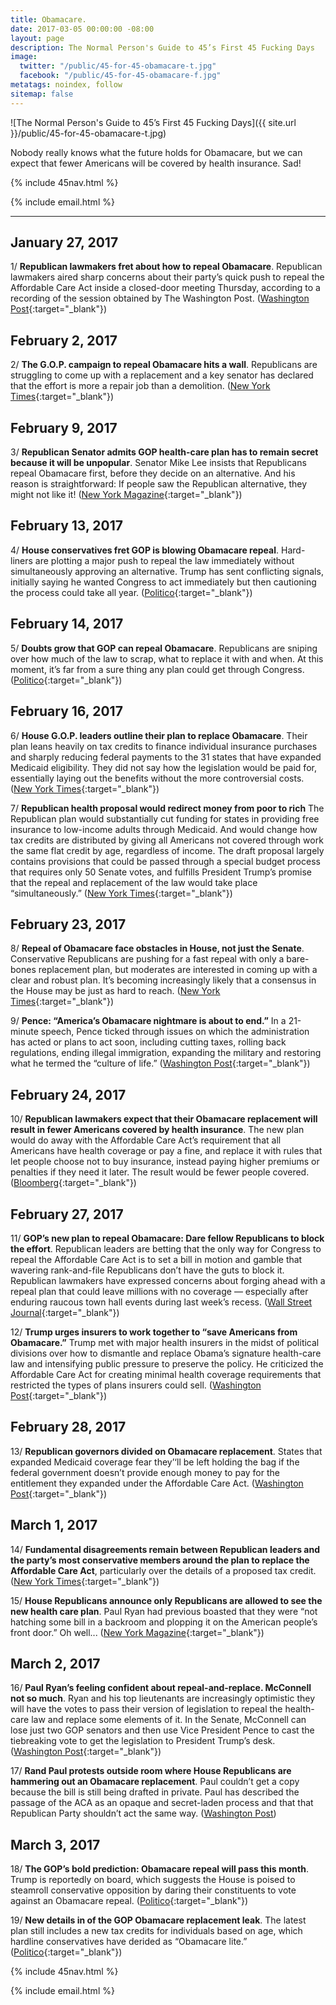 ```yaml
---
title: Obamacare.
date: 2017-03-05 00:00:00 -08:00
layout: page
description: The Normal Person's Guide to 45’s First 45 Fucking Days
image:
  twitter: "/public/45-for-45-obamacare-t.jpg"
  facebook: "/public/45-for-45-obamacare-f.jpg"
metatags: noindex, follow
sitemap: false
---
```


![The Normal Person's Guide to 45’s First 45 Fucking Days]({{ site.url }}/public/45-for-45-obamacare-t.jpg)

<p class="lead">Nobody really knows what the future holds for Obamacare, but we can expect that fewer Americans will be covered by health insurance. Sad!
</p>

{% include 45nav.html %}

<!-- MailChimp -->
{% include email.html %}

<hr>

<h2 class="dateline">January 27, 2017</h2>

1/ **Republican lawmakers fret about how to repeal Obamacare**. Republican lawmakers aired sharp concerns about their party’s quick push to repeal the Affordable Care Act inside a closed-door meeting Thursday, according to a recording of the session obtained by The Washington Post. ([Washington Post](https://www.washingtonpost.com/politics/behind-closed-doors-republican-lawmakers-fret-about-how-to-repeal-obamacare/2017/01/27/deabdafa-e491-11e6-a547-5fb9411d332c_story.html){:target="_blank"})

<h2 class="dateline">February 2, 2017</h2>

2/ **The G.O.P. campaign to repeal Obamacare hits a wall**. Republicans are struggling to come up with a replacement and a key senator has declared that the effort is more a repair job than a demolition. ([New York Times](https://www.nytimes.com/2017/02/02/us/politics/the-campaign-to-destroy-obamacare-hits-a-wall.html){:target="_blank"})

<h2 class="dateline">February 9, 2017</h2>

3/ **Republican Senator admits GOP health-care plan has to remain secret because it will be unpopular**. Senator Mike Lee insists that Republicans repeal Obamacare first, before they decide on an alternative. And his reason is straightforward: If people saw the Republican alternative, they might not like it! ([New York Magazine](http://nymag.com/daily/intelligencer/2017/02/republican-admits-why-gop-health-plan-must-remain-secret.html){:target="_blank"})

<h2 class="dateline">February 13, 2017</h2>

4/ **House conservatives fret GOP is blowing Obamacare repeal**. Hard-liners are plotting a major push to repeal the law immediately without simultaneously approving an alternative. Trump has sent conflicting signals, initially saying he wanted Congress to act immediately but then cautioning the process could take all year. ([Politico](http://www.politico.com/story/2017/02/obamcare-conservatives-repeal-replace-234983){:target="_blank"})

<h2 class="dateline">February 14, 2017</h2>

5/ **Doubts grow that GOP can repeal Obamacare**. Republicans are sniping over how much of the law to scrap, what to replace it with and when. At this moment, it’s far from a sure thing any plan could get through Congress. ([Politico](http://www.politico.com/story/2017/02/obamacare-repeal-replace-republicans-235020){:target="_blank"})

<h2 class="dateline">February 16, 2017</h2>

6/ **House G.O.P. leaders outline their plan to replace Obamacare**. Their plan leans heavily on tax credits to finance individual insurance purchases and sharply reducing federal payments to the 31 states that have expanded Medicaid eligibility. They did not say how the legislation would be paid for, essentially laying out the benefits without the more controversial costs. ([New York Times](https://www.nytimes.com/2017/02/16/us/politics/affordable-care-act-congress.html){:target="_blank"})

7/ **Republican health proposal would redirect money from poor to rich** The Republican plan would substantially cut funding for states in providing free insurance to low-income adults through Medicaid. And would change how tax credits are distributed by giving all Americans not covered through work the same flat credit by age, regardless of income. The draft proposal largely contains provisions that could be passed through a special budget process that requires only 50 Senate votes, and fulfills President Trump’s promise that the repeal and replacement of the law would take place “simultaneously.” ([New York Times](https://www.nytimes.com/2017/02/16/upshot/republican-health-proposal-would-redirect-money-from-poor-to-rich.html){:target="_blank"})

<h2 class="dateline">February 23, 2017</h2>

8/ **Repeal of Obamacare face obstacles in House, not just the Senate**. Conservative Republicans are pushing for a fast repeal with only a bare-bones replacement plan, but moderates are interested in coming up with a clear and robust plan. It’s becoming increasingly likely that a consensus in the House may be just as hard to reach. ([New York Times](https://www.nytimes.com/2017/02/23/us/politics/obamacare-affordable-care-act-house-republicans.html){:target="_blank"})

9/ **Pence: “America’s Obamacare nightmare is about to end.”** In a 21-minute speech, Pence ticked through issues on which the administration has acted or plans to act soon, including cutting taxes, rolling back regulations, ending illegal immigration, expanding the military and restoring what he termed the “culture of life.” ([Washington Post](https://www.washingtonpost.com/news/post-politics/wp/2017/02/23/vp-pence-americas-obamacare-nightmare-is-about-to-end/){:target="_blank"}) 

<h2 class="dateline">February 24, 2017</h2>

10/ **Republican lawmakers expect that their Obamacare replacement will result in fewer Americans covered by health insurance**. The new plan would do away with the Affordable Care Act’s requirement that all Americans have health coverage or pay a fine, and replace it with rules that let people choose not to buy insurance, instead paying higher premiums or penalties if they need it later. The result would be fewer people covered. ([Bloomberg](https://www.bloomberg.com/politics/articles/2017-02-24/gop-obamacare-plan-would-cover-fewer-people-blowback-grows){:target="_blank"})

<h2 class="dateline">February 27, 2017</h2>

11/ **GOP’s new plan to repeal Obamacare: Dare fellow Republicans to block the effort**. Republican leaders are betting that the only way for Congress to repeal the Affordable Care Act is to set a bill in motion and gamble that wavering rank-and-file Republicans don’t have the guts to block it. Republican lawmakers have expressed concerns about forging ahead with a repeal plan that could leave millions with no coverage — especially after enduring raucous town hall events during last week’s recess. ([Wall Street Journal](https://www.wsj.com/articles/gops-new-plan-to-repeal-obamacare-dare-fellow-republicans-to-block-effort-1488154291){:target="_blank"})

12/ **Trump urges insurers to work together to “save Americans from Obamacare.”** Trump met with major health insurers in the midst of political divisions over how to dismantle and replace Obama’s signature health-care law and intensifying public pressure to preserve the policy. He criticized the Affordable Care Act for creating minimal health coverage requirements that restricted the types of plans insurers could sell. ([Washington Post](https://www.washingtonpost.com/news/wonk/wp/2017/02/27/trump-urges-insurers-to-work-together-to-save-americans-from-obamacare/){:target="_blank"})

<h2 class="dateline">February 28, 2017</h2>

13/ **Republican governors divided on Obamacare replacement**. States that expanded Medicaid coverage fear they’‘ll be left holding the bag if the federal government doesn’t provide enough money to pay for the entitlement they expanded under the Affordable Care Act. ([Washington Post](https://www.washingtonpost.com/news/powerpost/paloma/daily-202/2017/02/28/daily-202-republican-governors-divided-on-obamacare-replacement/58b4e423e9b69b1406c75cfb/){:target="_blank"})

<h2 class="dateline">March 1, 2017</h2>

14/ **Fundamental disagreements remain between Republican leaders and the party’s most conservative members around the plan to replace the Affordable Care Act**, particularly over the details of a proposed tax credit. ([New York Times](https://www.nytimes.com/2017/03/01/us/politics/affordable-care-act-health-care-trump.html){:target="_blank"})

15/ **House Republicans announce only Republicans are allowed to see the new health care plan**. Paul Ryan had previous boasted that they were “not hatching some bill in a backroom and plopping it on the American people’s front door.” Oh well... ([New York Magazine](http://nymag.com/daily/intelligencer/2017/03/only-republicans-are-allowed-to-see-new-health-care-plan.html){:target="_blank"})

<h2 class="dateline">March 2, 2017</h2>

16/ **Paul Ryan’s feeling confident about repeal-and-replace. McConnell not so much**. Ryan and his top lieutenants are increasingly optimistic they will have the votes to pass their version of legislation to repeal the health-care law and replace some elements of it. In the Senate, McConnell can lose just two GOP senators and then use Vice President Pence to cast the tiebreaking vote to get the legislation to President Trump’s desk. ([Washington Post](https://www.washingtonpost.com/powerpost/paul-ryans-feeling-confident-about-repeal-and-replace-mcconnell-not-so-much/2017/03/02/d931b26a-ff59-11e6-8ebe-6e0dbe4f2bca_story.html){:target="_blank"})

17/ **Rand Paul protests outside room where House Republicans are hammering out an Obamacare replacement**. Paul couldn’t get a copy because the bill is still being drafted in private. Paul has described the passage of the ACA as an opaque and secret-laden process and that that Republican Party shouldn’t act the same way. ([Washington Post](https://www.washingtonpost.com/news/powerpost/wp/2017/03/02/rand-paul-protests-outside-room-where-republicans-are-hammering-out-obamacare-replacement/))

<h2 class="dateline">March 3, 2017</h2>

18/ **The GOP’s bold prediction: Obamacare repeal will pass this month**. Trump is reportedly on board, which suggests the House is poised to steamroll conservative opposition by daring their constituents to vote against an Obamacare repeal. ([Politico](http://www.politico.com/story/2017/03/house-leaders-obamacare-repeal-pass-month-235623){:target="_blank"})

19/ **New details in of the GOP Obamacare replacement leak**. The latest plan still includes a new tax credits for individuals based on age, which hardline conservatives have derided as “Obamacare lite.” ([Politico](http://www.politico.com/story/2017/03/house-obamacare-repeal-bill-what-does-it-say-235648){:target="_blank"})

{% include 45nav.html %}

<!-- MailChimp -->
{% include email.html %}